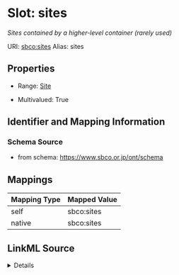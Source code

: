 

# Slot: sites 


_Sites contained by a higher-level container (rarely used)_





URI: [sbco:sites](https://www.sbco.or.jp/ont/sites)
Alias: sites

<!-- no inheritance hierarchy -->







## Properties

* Range: [Site](Site.md)

* Multivalued: True




## Identifier and Mapping Information






### Schema Source


* from schema: https://www.sbco.or.jp/ont/schema




## Mappings

| Mapping Type | Mapped Value |
| ---  | ---  |
| self | sbco:sites |
| native | sbco:sites |




## LinkML Source

<details>
```yaml
name: sites
description: Sites contained by a higher-level container (rarely used)
from_schema: https://www.sbco.or.jp/ont/schema
rank: 1000
alias: sites
range: Site
multivalued: true
inlined_as_list: true

```
</details>